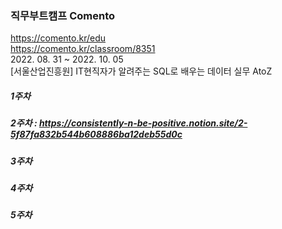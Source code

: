 ### 직무부트캠프 Comento
https://comento.kr/edu  
https://comento.kr/classroom/8351  
2022. 08. 31 ~ 2022. 10. 05  
[서울산업진흥원] IT현직자가 알려주는 SQL로 배우는 데이터 실무 AtoZ  


##### 1주차
##### 2주차 : https://consistently-n-be-positive.notion.site/2-5f87fa832b544b608886ba12deb55d0c
##### 3주차
##### 4주차
##### 5주차

